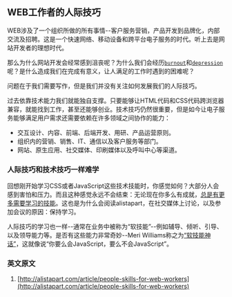 WEB工作者的人际技巧
---

WEB涉及了一个组织所做的所有事情--客户服务营销，产品开发到品牌化，内部交流及招聘。这是一个快速网络、移动设备和跨平台电子服务的时代。听上去是网站开发者的理想时代。

那么为什么网站开发会经常感到沮丧呢？为什么我们会经历[`burnout`](http://alistapart.com/article/burnout)和[`depression`](http://alistapart.com/article/a-moment-to-breathe)呢？是什么造成我们在完成有意义，让人满足的工作时遇到的困难呢？

问题在于我们需要写作，但是我们并没有关注如何发展我们的人际技巧。

过去依靠技术能力我们就能独自支撑。只要能够让HTML代码和CSS代码跨浏览器兼容，就能找到工作，甚至还能够创业。技术技巧仍然很重要，但是如今让电子服务能够满足用户需求还需要依赖在许多领域之间协作的能力：

*   交互设计、内容、前端、后端开发、用研、产品运营原则。
*   组织内的营销、销售、IT、通信以及客户服务等部门。
*   网站、原生应用、社交媒体、印刷媒体以及呼叫中心等渠道。

### 人际技巧和技术技巧一样难学

回想刚开始学习CSS或者JavaScript这些技术技能时，你感觉如何？大部分人会感到害怕和压力。而且这种感觉永远不会结束：无论现在你多么有成就，[总是有更多需要学习的技能](http://alistapart.com/column/never-heard-of-it)。这也是为什么会阅读alistapart，在社交媒体上讨论，以及参加会议的原因：保持学习。

人际技巧的学习也一样--通常在业务中被称为“软技能”--例如辅导、倾听、引导、以及领导能力等。是否有这些能力非常奇妙--Meri Williams称之为[“软技能神话”](http://blog.geekmanager.co.uk/2013/11/17/rejecting-the-soft-skills-fairy/)，这就像说“你要么会JavaScript，要么不会JavaScript”。

### 英文原文
1.  [http://alistapart.com/article/people-skills-for-web-workers](http://alistapart.com/article/people-skills-for-web-workers)
